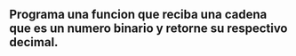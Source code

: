 ## Programa una funcion que reciba una cadena que es un numero binario y retorne su respectivo decimal.
